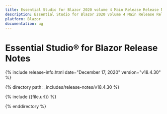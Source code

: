 ```yaml
---
title: Essential Studio for Blazor 2020 volume 4 Main Release Release Notes  
description: Essential Studio for Blazor 2020 volume 4 Main Release Release Notes  
platform: Blazor
documentation: ug
---
```


# Essential Studio&reg; for Blazor  Release Notes  

{% include release-info.html date="December 17, 2020"  version="v18.4.30" %} 

{% directory path: _includes/release-notes/v18.4.30 %}

{% include {{file.url}} %}

{% enddirectory %}

